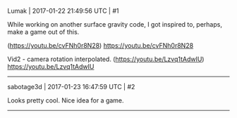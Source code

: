 Lumak | 2017-01-22 21:49:56 UTC | #1

While working on another surface gravity code, I got inspired to, perhaps, make a game out of this.

(https://youtu.be/cvFNh0r8N28)
https://youtu.be/cvFNh0r8N28

Vid2 - camera rotation interpolated.
(https://youtu.be/Lzvq1tAdwIU)
https://youtu.be/Lzvq1tAdwIU

-------------------------

sabotage3d | 2017-01-23 16:47:59 UTC | #2

Looks pretty cool. Nice idea for a game.

-------------------------

